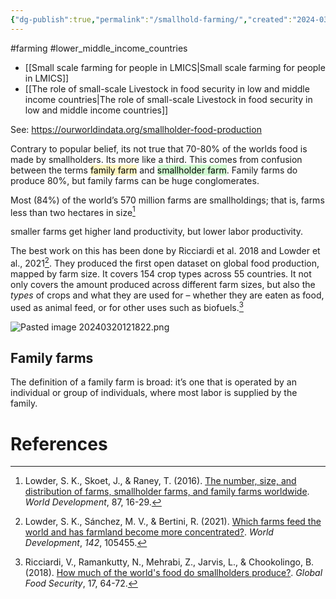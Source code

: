 ```yaml
---
{"dg-publish":true,"permalink":"/smallhold-farming/","created":"2024-03-20T12:20:54.000+00:00","updated":"2025-09-29T00:29:16.362+01:00"}
---
```


#farming #lower_middle_income_countries 

- [[Small scale farming for people in LMICS\|Small scale farming for people in LMICS]]
- [[The role of small-scale Livestock in food security in low and middle income countries\|The role of small-scale Livestock in food security in low and middle income countries]]

See: https://ourworldindata.org/smallholder-food-production

Contrary to popular belief, its not true that 70-80% of the worlds food is made by smallholders. Its more like a third. This comes from confusion between the terms <mark style="background: #FFF3A3A6;">family farm</mark> and <mark style="background: #BBFABBA6;">smallholder farm</mark>. Family farms do produce 80%, but family farms can be huge conglomerates.

Most (84%) of the world’s 570 million farms are smallholdings; that is, farms less than two hectares in size[^1]

smaller farms get higher land productivity, but lower labor productivity.

The best work on this has been done by Ricciardi et al. 2018 and Lowder et al., 2021[^3]. They produced the first open dataset on global food production, mapped by farm size. It covers 154 crop types across 55 countries. It not only covers the amount produced across different farm sizes, but also the _types_ of crops and what they are used for – whether they are eaten as food, used as animal feed, or for other uses such as biofuels.[^2]

![Pasted image 20240320121822.png](/img/user/Pasted%20image%2020240320121822.png)

## Family farms
The definition of a family farm is broad: it’s one that is operated by an individual or group of individuals, where most labor is supplied by the family.
# References
[^1]: Lowder, S. K., Skoet, J., & Raney, T. (2016). [The number, size, and distribution of farms, smallholder farms, and family farms worldwide](https://www.sciencedirect.com/science/article/pii/S0305750X15002703). _World Development_, 87, 16-29.
[^2]: Ricciardi, V., Ramankutty, N., Mehrabi, Z., Jarvis, L., & Chookolingo, B. (2018). [How much of the world's food do smallholders produce?](https://www.sciencedirect.com/science/article/pii/S2211912417301293). _Global Food Security_, 17, 64-72.
[^3]: Lowder, S. K., Sánchez, M. V., & Bertini, R. (2021). [Which farms feed the world and has farmland become more concentrated?](https://www.sciencedirect.com/science/article/pii/S0305750X2100067X). _World Development_, _142_, 105455.